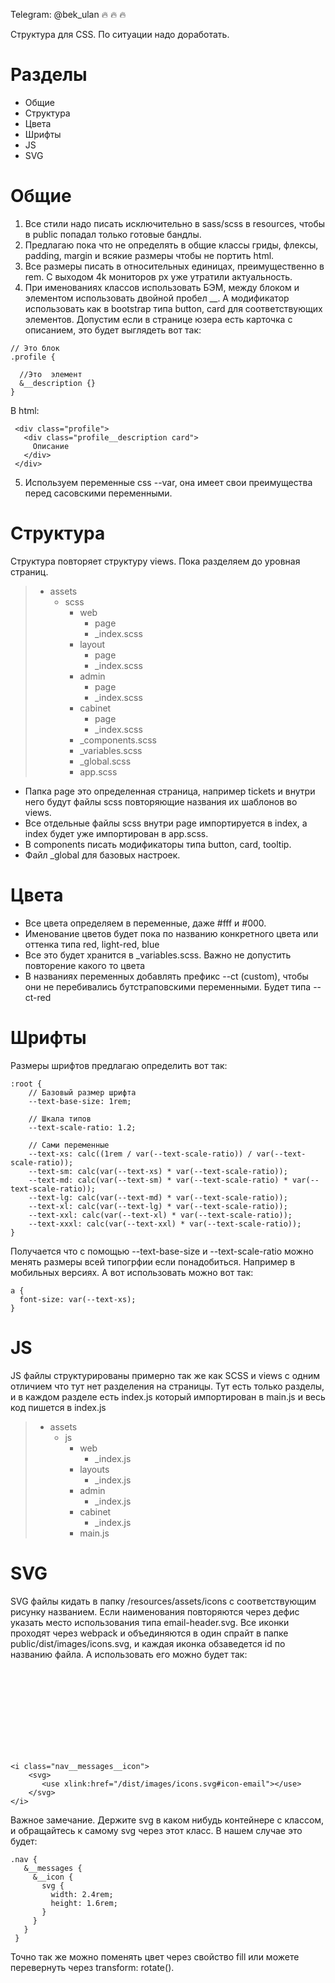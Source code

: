 Telegram: @bek_ulan :fire: :fire: :fire:

Структура для CSS. По ситуации надо доработать.

# Разделы

- Общие
- Структура
- Цвета
- Шрифты
- JS
- SVG

# Общие
1) Все стили надо писать исключительно в sass/scss в resources, чтобы в public попадал только готовые бандлы. 
2) Предлагаю пока что не определять в общие классы гриды, флексы, padding, margin и всякие размеры чтобы не портить html.
3) Все размеры писать в относительных единицах, преимущественно в rem. С выходом 4k мониторов px уже утратили актуальность. 
4) При именованиях классов использовать БЭМ, между блоком и элементом использовать двойной пробел __. 
А модификатор использовать как в bootstrap типа button, card для соответствующих элементов. 
Допустим если в странице юзера есть карточка с описанием, это будет выглядеть вот так: 
```
// Это блок
.profile {

  //Это  элемент
  &__description {}
}
```
В html:
```
 <div class="profile">
   <div class="profile__description card">
     Описание
   </div> 
 </div> 
```
5) Используем переменные css --var, она имеет свои преимущества перед сасовскими переменными.


# Структура

Структура повторяет структуру views. Пока разделяем до уровная страниц. 

> - assets
>    - scss
>      - web
>        - page
>        - _index.scss
>      - layout
>        - page
>        - _index.scss
>      - admin
>        - page
>        - _index.scss
>      - cabinet
>        - page
>        - _index.scss
>      - _components.scss  
>      - _variables.scss
>      - _global.scss
>      - app.scss

 - Папка page это определенная страница, например tickets и внутри него будут файлы scss повторяющие названия их шаблонов во views.
 - Все отдельные файлы scss внутри page импортируется в index, а index будет уже импортирован в app.scss. 
 - В components писать модификаторы типа button, card, tooltip. 
 - Файл _global для базовых настроек.  
 
# Цвета
  - Все цвета определяем в переменные, даже #fff и #000. 
  - Именование цветов будет пока по названию конкретного цвета или оттенка типа red, light-red, blue
  - Все это будет хранится в _variables.scss. Важно не допустить повторение какого то цвета
  - В названиях переменных добавлять префикс --ct (custom), чтобы они не перебивались бутстраповскими переменными. Будет типа --ct-red
 
# Шрифты
  Размеры шрифтов предлагаю определить вот так:
  
```
:root {
    // Базовый размер шрифта
    --text-base-size: 1rem;

    // Шкала типов
    --text-scale-ratio: 1.2;
    
    // Сами переменные
    --text-xs: calc((1rem / var(--text-scale-ratio)) / var(--text-scale-ratio));
    --text-sm: calc(var(--text-xs) * var(--text-scale-ratio));
    --text-md: calc(var(--text-sm) * var(--text-scale-ratio) * var(--text-scale-ratio));
    --text-lg: calc(var(--text-md) * var(--text-scale-ratio));
    --text-xl: calc(var(--text-lg) * var(--text-scale-ratio));
    --text-xxl: calc(var(--text-xl) * var(--text-scale-ratio));
    --text-xxxl: calc(var(--text-xxl) * var(--text-scale-ratio));
}
```
Получается что с помощью  --text-base-size и --text-scale-ratio можно менять размеры всей типогрфии если понадобиться. Например в мобильных версиях.
А вот использовать можно вот так:
```
a {
  font-size: var(--text-xs);
}
```
# JS
  JS файлы структурированы примерно так же как SCSS и views с одним отличием что тут нет разделения на страницы.
  Тут есть только разделы, и в каждом разделе есть index.js который импортирован в main.js и весь код пишется в index.js
  
> - assets
>    - js
>      - web
>        - _index.js
>      - layouts
>        - _index.js
>      - admin
>        - _index.js
>      - cabinet
>        - _index.js
>      - main.js
  
# SVG
   SVG файлы кидать в папку /resources/assets/icons с соответствующим рисунку названием. Если наименования повторяются через дефис указать место использования типа 
   email-header.svg. Все иконки проходят через webpack и объединяются в один спрайт в папке public/dist/images/icons.svg, и каждая иконка обзаведется id по названию файла. А         использовать его можно будет так:  <svg> <use xlink:href="/dist/images/icons.svg#название_файла"></use> </svg>
   
   ```
   <i class="nav__messages__icon">
       <svg>
          <use xlink:href="/dist/images/icons.svg#icon-email"></use>
       </svg>
   </i>
   ```
   
   Важное замечание. Держите svg в каком нибудь контейнере с классом, и обращайтесь к самому svg через этот класс. В нашем случае это будет: 
   
   ```
   .nav {
      &__messages {
        &__icon {
          svg {
            width: 2.4rem;
            height: 1.6rem;
          }
        }
      }
    }
   
   ```
   Точно так же можно поменять цвет через свойство fill или можете перевернуть через transform: rotate().
  
